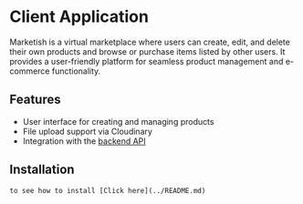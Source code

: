 # Client Application

Marketish is a virtual marketplace where users can create, edit, and delete their own products and browse or purchase items listed by other users. It provides a user-friendly platform for seamless product management and e-commerce functionality.

## Features

- User interface for creating and managing products
- File upload support via Cloudinary
- Integration with the [backend API](../Server/README.md)

## Installation

    to see how to install [Click here](../README.md)
